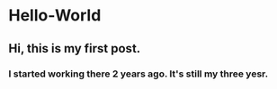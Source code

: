 # Hello-World
## Hi, this is my first post.
### I started working there 2 years ago. It's still my three yesr.
 

